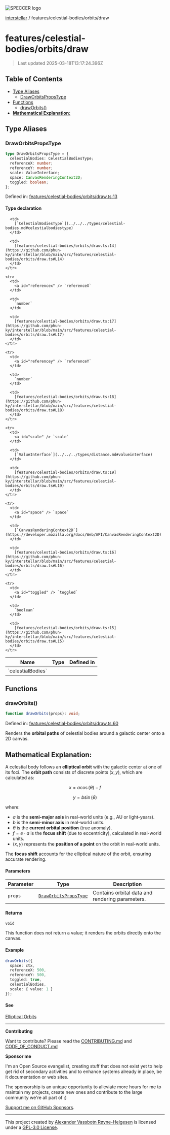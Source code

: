 <div>
  <img alt="SPECCER logo" src="https://raw.githubusercontent.com/phun-ky/interstellar/main/public/interstellar-header.png" style="max-height:120px;" />
</div>

[interstellar](../../../README.md) / features/celestial-bodies/orbits/draw

# features/celestial-bodies/orbits/draw

> Last updated 2025-03-18T13:17:24.396Z

## Table of Contents

- [Type Aliases](#type-aliases)
  - [DrawOrbitsPropsType](#draworbitspropstype)
- [Functions](#functions)
  - [drawOrbits()](#draworbits)
- [**Mathematical Explanation:**](#mathematical-explanation)

## Type Aliases

### DrawOrbitsPropsType

```ts
type DrawOrbitsPropsType = {
  celestialBodies: CelestialBodiesType;
  referenceX: number;
  referenceY: number;
  scale: ValueInterface;
  space: CanvasRenderingContext2D;
  toggled: boolean;
};
```

Defined in:
[features/celestial-bodies/orbits/draw.ts:13](https://github.com/phun-ky/interstellar/blob/main/src/features/celestial-bodies/orbits/draw.ts#L13)

#### Type declaration

<table>
  <thead>
    <tr>
      <th>Name</th>
      <th>Type</th>
      <th>Defined in</th>
    </tr>
  </thead>

  <tbody>
    <tr>
      <td>
        <a id="celestialbodies" /> `celestialBodies`
      </td>

      <td>
        [`CelestialBodiesType`](../../../types/celestial-bodies.md#celestialbodiestype)
      </td>

      <td>
        [features/celestial-bodies/orbits/draw.ts:14](https://github.com/phun-ky/interstellar/blob/main/src/features/celestial-bodies/orbits/draw.ts#L14)
      </td>
    </tr>

    <tr>
      <td>
        <a id="referencex" /> `referenceX`
      </td>

      <td>
        `number`
      </td>

      <td>
        [features/celestial-bodies/orbits/draw.ts:17](https://github.com/phun-ky/interstellar/blob/main/src/features/celestial-bodies/orbits/draw.ts#L17)
      </td>
    </tr>

    <tr>
      <td>
        <a id="referencey" /> `referenceY`
      </td>

      <td>
        `number`
      </td>

      <td>
        [features/celestial-bodies/orbits/draw.ts:18](https://github.com/phun-ky/interstellar/blob/main/src/features/celestial-bodies/orbits/draw.ts#L18)
      </td>
    </tr>

    <tr>
      <td>
        <a id="scale" /> `scale`
      </td>

      <td>
        [`ValueInterface`](../../../types/distance.md#valueinterface)
      </td>

      <td>
        [features/celestial-bodies/orbits/draw.ts:19](https://github.com/phun-ky/interstellar/blob/main/src/features/celestial-bodies/orbits/draw.ts#L19)
      </td>
    </tr>

    <tr>
      <td>
        <a id="space" /> `space`
      </td>

      <td>
        [`CanvasRenderingContext2D`](https://developer.mozilla.org/docs/Web/API/CanvasRenderingContext2D)
      </td>

      <td>
        [features/celestial-bodies/orbits/draw.ts:16](https://github.com/phun-ky/interstellar/blob/main/src/features/celestial-bodies/orbits/draw.ts#L16)
      </td>
    </tr>

    <tr>
      <td>
        <a id="toggled" /> `toggled`
      </td>

      <td>
        `boolean`
      </td>

      <td>
        [features/celestial-bodies/orbits/draw.ts:15](https://github.com/phun-ky/interstellar/blob/main/src/features/celestial-bodies/orbits/draw.ts#L15)
      </td>
    </tr>

  </tbody>
</table>

## Functions

### drawOrbits()

```ts
function drawOrbits(props): void;
```

Defined in:
[features/celestial-bodies/orbits/draw.ts:60](https://github.com/phun-ky/interstellar/blob/main/src/features/celestial-bodies/orbits/draw.ts#L60)

Renders the **orbital paths** of celestial bodies around a galactic center onto
a 2D canvas.

## **Mathematical Explanation:**

A celestial body follows an **elliptical orbit** with the galactic center at one
of its foci. The **orbit path** consists of discrete points $(x, y)$, which are
calculated as:

$$
x = a \cos(\theta) - f
$$

$$
y = b \sin(\theta)
$$

where:

- $a$ is the **semi-major axis** in real-world units (e.g., AU or light-years).
- $b$ is the **semi-minor axis** in real-world units.
- $\theta$ is the **current orbital position** (true anomaly).
- $f = e \cdot a$ is the **focus shift** (due to eccentricity), calculated in
  real-world units.
- $(x, y)$ represents the **position of a point** on the orbit in real-world
  units.

The **focus shift** accounts for the elliptical nature of the orbit, ensuring
accurate rendering.

#### Parameters

| Parameter | Type                                                 | Description                                     |
| --------- | ---------------------------------------------------- | ----------------------------------------------- |
| `props`   | [`DrawOrbitsPropsType`](draw.md#draworbitspropstype) | Contains orbital data and rendering parameters. |

#### Returns

`void`

This function does not return a value; it renders the orbits directly onto the
canvas.

#### Example

```ts
drawOrbits({
  space: ctx,
  referenceX: 500,
  referenceY: 500,
  toggled: true,
  celestialBodies,
  scale: { value: 1 }
});
```

#### See

[Elliptical Orbits](https://en.wikipedia.org/wiki/Ellipse)

---

**Contributing**

Want to contribute? Please read the
[CONTRIBUTING.md](https://github.com/phun-ky/interstellar/blob/main/CONTRIBUTING.md)
and
[CODE_OF_CONDUCT.md](https://github.com/phun-ky/interstellar/blob/main/CODE_OF_CONDUCT.md)

**Sponsor me**

I'm an Open Source evangelist, creating stuff that does not exist yet to help
get rid of secondary activities and to enhance systems already in place, be it
documentation or web sites.

The sponsorship is an unique opportunity to alleviate more hours for me to
maintain my projects, create new ones and contribute to the large community
we're all part of :)

[Support me on GitHub Sponsors](https://github.com/sponsors/phun-ky).

---

This project created by [Alexander Vassbotn Røyne-Helgesen](http://phun-ky.net)
is licensed under a
[GPL-3.0 License](https://choosealicense.com/licenses/gpl-3.0/).
